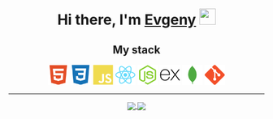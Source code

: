 <h1 align="center">Hi there, I'm <a href="https://t.me/yaderny46" target="_blank">Evgeny</a> 
<img src="https://github.com/blackcater/blackcater/raw/main/images/Hi.gif" width="32" height="32"/></h1>
<h2 align="center">My stack</h2>
<div align="center">
  <img src="https://github.com/devicons/devicon/blob/master/icons/html5/html5-plain.svg" alt="HTML" width="40" height="40"/>
  <img src="https://github.com/devicons/devicon/blob/master/icons/css3/css3-plain.svg" alt="CSS" width="40" height="40"/>
  <img src="https://github.com/devicons/devicon/blob/master/icons/javascript/javascript-plain.svg" alt="JS" width="40" height="40"/>
  <img src="https://github.com/devicons/devicon/blob/master/icons/react/react-original.svg" alt="React" width="40" height="40"/>
  <img src="https://github.com/devicons/devicon/blob/master/icons/nodejs/nodejs-plain.svg" alt="Node" width="40" height="40"/>
  <img src="https://github.com/devicons/devicon/blob/master/icons/express/express-original.svg" alt="Express" width="40" height="40"/>
  <img src="https://github.com/devicons/devicon/blob/master/icons/mongodb/mongodb-plain.svg" alt="MongoDB" width="40" height="40"/>
  <img src="https://github.com/devicons/devicon/blob/master/icons/git/git-plain.svg" alt="GIT" width="40" height="40"/>
</div>

---

<div align="center">
<a href="https://github.com/evgboch/github-readme-stats">
  <img align="center" height="150" src="https://github-readme-stats.vercel.app/api/top-langs/?username=evgboch&layout=compact&theme=radical" />
</a>
<a href="https://github.com/evgboch/github-readme-stats">
  <img align="center" height="150" src="https://github-readme-stats.vercel.app/api?username=evgboch&theme=radical&show_icons=true&hide=stars,issues,contribs" />
</a>
</div>


<!--
**evgboch/evgboch** is a ✨ _special_ ✨ repository because its `README.md` (this file) appears on your GitHub profile.

Here are some ideas to get you started:

- 🔭 I’m currently working on ...
- 🌱 I’m currently learning ...
- 👯 I’m looking to collaborate on ...
- 🤔 I’m looking for help with ...
- 💬 Ask me about ...
- 📫 How to reach me: ...
- 😄 Pronouns: ...
- ⚡ Fun fact: ...
-->
